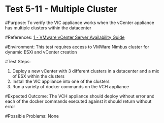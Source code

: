Test 5-11 - Multiple Cluster
=======

#Purpose:
To verify the VIC appliance works when the vCenter appliance has multiple clusters within the datacenter

#References:
[1 - VMware vCenter Server Availability Guide](http://www.vmware.com/files/pdf/techpaper/vmware-vcenter-server-availability-guide.pdf)

#Environment:
This test requires access to VMWare Nimbus cluster for dynamic ESXi and vCenter creation

#Test Steps:
1. Deploy a new vCenter with 3 different clusters in a datacenter and a mix of ESX within the clusters
2. Install the VIC appliance into one of the clusters
3. Run a variety of docker commands on the VCH appliance

#Expected Outcome:
The VCH appliance should deploy without error and each of the docker commands executed against it should return without error

#Possible Problems:
None
